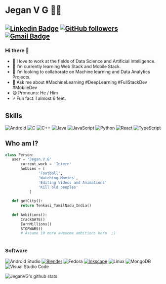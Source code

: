 # Jegan V G 👨‍💻
 [![Linkedin Badge](https://img.shields.io/badge/-JeganVG-blue?style=flat-square&logo=Linkedin&logoColor=white&link=https://www.linkedin.com/in/jegan-v-g/)](https://www.linkedin.com/in/jegan-v-g/)
[![GitHub followers](https://img.shields.io/github/followers/JeganVG?label=Follow&style=social)](https://github.com/JeganVG/?tab=follow)
[![Gmail Badge](https://img.shields.io/badge/-jegan7201@gmail.com-c14438?style=flat-square&logo=Gmail&logoColor=white&link=mailto:jegan7201@gmail.com)](mailto:jegan7201@gmail.com)
---
### Hi there 👋

- 🔭 I love to work at the fields of Data Science and Artificial Intelligence.<br/>
- 🌱 I’m currently learning Web Stack and Mobile Stack. 
- 👯 I’m looking to collaborate on Machine learning and Data Analytics Projects.
- 💬 Ask me about #MachineLearning #DeepLearning #FullStackDev #MobileDev 
- 😄 Pronouns: He / Him
- ⚡ Fun fact: I almost 6 feet.

## Skills

![Android](https://img.shields.io/badge/Android-3DDC84?logo=android&logoColor=white&style=for-the-badge)
![C](https://img.shields.io/badge/C-A8B9CC?logo=c&logoColor=white&style=for-the-badge)
![C++](https://img.shields.io/badge/C++-00599C?logo=cplusplus&logoColor=white&style=for-the-badge)
![Java](https://img.shields.io/badge/Java-F8981D?logo=java&logoColor=white&style=for-the-badge)
![JavaScript](https://img.shields.io/badge/JavaScript-F7DF1E?logo=javascript&logoColor=black&style=for-the-badge)
![Python](https://img.shields.io/badge/Python-3776AB?logo=python&logoColor=white&style=for-the-badge)
![React](https://img.shields.io/badge/React-61DAFB?logo=react&logoColor=black&style=for-the-badge)
![TypeScript](https://img.shields.io/badge/TypeScript-3178C6?logo=typescript&logoColor=white&style=for-the-badge)

 ## Who am I?
 ```python
 class Person:
 	user = 'Jegan.V.G'
		current_work = 'Intern'
		hobbies = [
				'Football',
				'Watching Movies',
				'Editing Videos and Animations'
				'Kill old peoples'
			]
	
	def getCity():
		return Tenkasi_TamilNadu_India()
	
	def Ambitions():
		CrackGATE()
		EarnMillions()
		STOPWARS()
		# Assume 10 more awesome ambitions here  ;)
	
 ```

### Software

![Android Studio](https://img.shields.io/badge/Android%20Studio-3DDC84?logo=androidstudio&logoColor=white&style=for-the-badge)
[![Blender](https://img.shields.io/badge/Blender-F5792A?logo=blender&logoColor=white&style=for-the-badge)](https://blender.org)
![Fedora](https://img.shields.io/badge/Fedora-51A2DA?logo=fedora&logoColor=white&style=for-the-badge)
[![Inkscape](https://img.shields.io/badge/Inkscape-000000?logo=inkscape&logoColor=white&style=for-the-badge)](https://inkscape.org)
![Linux](https://img.shields.io/badge/Linux-FCC624?logo=Linux&logoColor=black&style=for-the-badge)
![MongoDB](https://img.shields.io/badge/MongoDB-47A248?logo=mongodb&logoColor=white&style=for-the-badge)
![Visual Studio Code](https://img.shields.io/badge/VSCode-007ACC?logo=visualstudiocode&logoColor=white&style=for-the-badge)

![JeganVG's github stats](https://github-readme-stats.vercel.app/api?username=JeganVG&show_icons=true)
